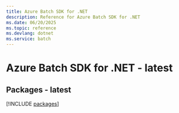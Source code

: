 ```yaml
---
title: Azure Batch SDK for .NET
description: Reference for Azure Batch SDK for .NET
ms.date: 06/20/2025
ms.topic: reference
ms.devlang: dotnet
ms.service: batch
---
```

# Azure Batch SDK for .NET - latest
## Packages - latest
[!INCLUDE [packages](batch-index.md)]